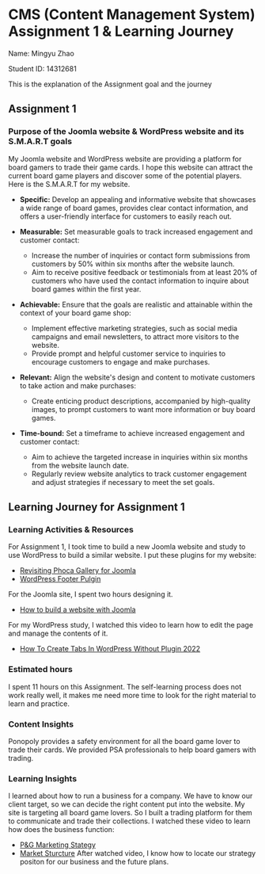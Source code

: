 # CMS (Content Management System) Assignment 1 & Learning Journey
Name: Mingyu Zhao

Student ID: 14312681

This is the explanation of the Assignment goal and the journey

## Assignment 1
### Purpose of the Joomla website & WordPress website and its S.M.A.R.T goals

My Joomla website and WordPress website are providing a platform for board gamers to trade their game cards. 
I hope this website can attract the current board game players and discover some of the potential players. 
Here is the S.M.A.R.T for my website.

* **Specific:** Develop an appealing and informative website that showcases a wide range of board games, provides clear contact information, and offers a user-friendly interface for customers to easily reach out.

* **Measurable:** Set measurable goals to track increased engagement and customer contact:
  * Increase the number of inquiries or contact form submissions from customers by 50% within six months after the website launch.
  * Aim to receive positive feedback or testimonials from at least 20% of customers who have used the contact information to inquire about board games within the first year.

* **Achievable:** Ensure that the goals are realistic and attainable within the context of your board game shop:
  * Implement effective marketing strategies, such as social media campaigns and email newsletters, to attract more visitors to the website.
  * Provide prompt and helpful customer service to inquiries to encourage customers to engage and make purchases.

* **Relevant:** Align the website's design and content to motivate customers to take action and make purchases:
  * Create enticing product descriptions, accompanied by high-quality images, to prompt customers to want more information or buy board games.

* **Time-bound:** Set a timeframe to achieve increased engagement and customer contact:
  * Aim to achieve the targeted increase in inquiries within six months from the website launch date.
  * Regularly review website analytics to track customer engagement and adjust strategies if necessary to meet the set goals.



## Learning Journey for Assignment 1
### Learning Activities & Resources
For Assignment 1, I took time to build a new Joomla website and study to use WordPress to build a similar website.
I put these plugins for my website:
* [Revisiting Phoca Gallery for Joomla](https://www.youtube.com/live/Y3_S4rQ3fiU?si=A4nGSgBqxYiJu6Rq)
* [WordPress Footer Pulgin](https://wpforms.com/ppc_wordpress-form-builder/?gad_source=1&gclid=Cj0KCQiAsburBhCIARIsAExmsu5laYNT-30Cuoh818fhuzd6SVNXsHPg5hOpJjU7bDnX2dakHjHx7TsaAnatEALw_wcB)


For the Joomla site, I spent two hours designing it.
* [How to build a website with Joomla](https://youtu.be/h5VZwTLdgdM?si=sgfd-DRT5KLaicI4)

For my WordPress study, I watched this video to learn how to edit the page and manage the contents of it.
* [How To Create Tabs In WordPress Without Plugin 2022 ](https://youtu.be/nnewVWP6e4c?si=r4WMgvye31o4FVvP)

### Estimated hours
I spent 11 hours on this Assignment. The self-learning process does not work really well, it makes me need more time to look for the right material to learn and practice.

### Content Insights
Ponopoly provides a safety environment for all the board game lover to trade their cards. We provided PSA professionals to help board gamers with trading. 

### Learning Insights
I learned about how to run a business for a company. We have to know our client target, so we can decide the right content put into the website.
My site is targeting all board game lovers. So I built a trading platform for them to communicate and trade their collections.
I watched these video to learn how does the business function:
* [P&G Marketing Stategy](https://youtu.be/1e-WhgiOwmA?si=78v8oQfQc55UxS4x)
* [Market Sturcture](https://youtu.be/e-u1yIawhXE?si=Fr4Yx4Tvh1iiulGN)
After watched video, I know how to locate our strategy positon for our business and the future plans.
